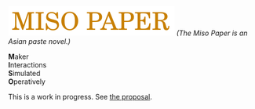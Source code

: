 ![MISO PAPER](https://raw.githubusercontent.com/livnev/miso-paper/master/banner.png?raw=true)
_(The Miso Paper is an Asian paste novel.)_

**M**aker  
**I**nteractions  
**S**imulated  
**O**peratively


This is a work in progress. See [the proposal](proposal/proposal.md).
